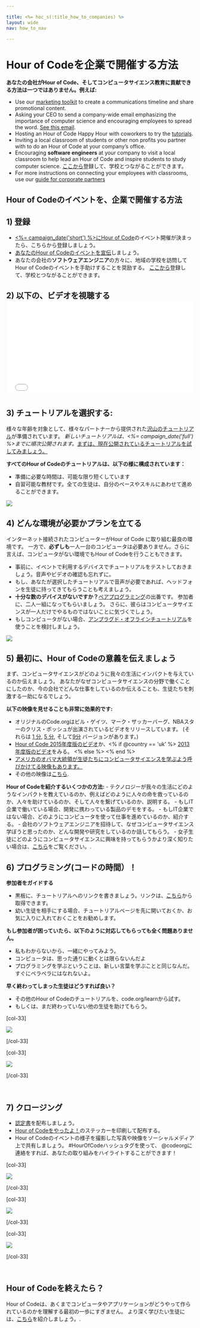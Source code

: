 ```yaml
---

title: <%= hoc_s(:title_how_to_companies) %>
layout: wide
nav: how_to_nav

---
```



# Hour of Codeを企業で開催する方法

**あなたの会社がHour of Code、そしてコンピュータサイエンス教育に貢献できる方法は一つではありません。例えば:**

  * Use our [marketing toolkit](<%= localized_file('/files/HourOfCodeInternalMarketingToolkit.pdf') %>) to create a communications timeline and share promotional content.
  * Asking your CEO to send a company-wide email emphasizing the importance of computer science and encouraging employees to spread the word. [See this email](<%= resolve_url('/promote/resources#sample-emails') %>).
  * Hosting an Hour of Code Happy Hour with coworkers to try the [tutorials](<%= resolve_url('https://code.org/learn') %>).
  * Inviting a local classroom of students or other non profits you partner with to do an Hour of Code at your company’s office.
  * Encouraging **software engineers** at your company to visit a local classroom to help lead an Hour of Code and inspire students to study computer science. [ここから](<%= resolve_url('https://code.org/volunteer/engineer') %>)登録して、学校とつながることができます。
  * For more instructions on connecting your employees with classrooms, use our [guide for corporate partners](<%= localized_file('/files/HourOfCodeGuideForCorporatePartners.pdf') %>)

## Hour of Codeのイベントを、企業で開催する方法

## 1) 登録

  * [<%= campaign_date('short') %>にHour of Code](<%= resolve_url('/') %>)のイベント開催が決まったら、こちらから登録しましょう。
  * [あなたのHour of Codeのイベントを宣伝](<%= resolve_url('/promote') %>)しましょう。
  * あなたの会社の**ソフトウェアエンジニア**の方々に、地域の学校を訪問してHour of Codeのイベントを手助けすることを奨励する。 [ここから](<%= resolve_url('https://code.org/volunteer/engineer') %>)登録して、学校とつながることができます。

## 2) 以下の、ビデオを視聴する <iframe width="500" height="255" src="//www.youtube.com/embed/SrnvvWDm73k" frameborder="0" allowfullscreen></iframe>
## 3) チュートリアルを選択する:

様々な年齢を対象として、様々なパートナーから提供された[沢山のチュートリアル](<%= resolve_url('https://code.org/learn') %>)が準備されています。 *新しいチュートリアルは、<%= campaign_date('full') %>までに順次公開されます。*[まずは、現在公開されているチュートリアルを試してみましょう。](<%= resolve_url("https://code.org/learn") %>)

**すべてのHour of Codeのチュートリアルは、以下の様に構成されています：**

  * 準備に必要な時間は、可能な限り短くしています
  * 自習可能な教材です。全ての生徒は、自分のペースやスキルにあわせて進めることができます。

[![](/images/fit-700/tutorials.png)](<%= resolve_url('https://code.org/learn') %>)

## 4) どんな環境が必要かプランを立てる

インターネット接続されたコンピューターがHour of Code に取り組む最良の環境です。 一方で、**必ずしも**一人一台のコンピュータは必要ありません。さらに言えば、コンピュータがない環境でもHour of Codeを行うこともできます。

  * 事前に、イベントで利用するデバイスでチュートリアルをテストしておきましょう。音声やビデオの確認も忘れずに。
  * もし、あなたが選択したチュートリアルで音声が必要であれば、ヘッドフォンを生徒に持ってきてもらうことも考えましょう。
  * **十分な数のデバイスがないですか？**[ペアプログラミング](https://www.youtube.com/watch?v=vgkahOzFH2Q)の出番です。 参加者に、二人一組になってもらいましょう。 さらに、彼らはコンピュータサイエンスが一人だけでやるものではないことに気づくでしょう。
  * もしコンピュータがない場合、[アンプラグド・オフラインチュートリアル](<%= resolve_url('https://code.org/learn') %>)を使うことを検討しましょう。 

![](/images/fit-350/group_ipad.jpg)

## 5) 最初に、Hour of Codeの意義を伝えましょう

まず、コンピュータサイエンスがどのように我々の生活にインパクトを与えているのか伝えましょう。 あなたがなぜコンピュータサイエンスの分野で働くことにしたのか、今の会社でどんな仕事をしているのか伝えることも、生徒たちを刺激する一助になるでしょう。

**以下の映像を見せることも非常に効果的です:**

  * オリジナルのCode.orgはビル・ゲイツ、マーク・ザッカーバーグ、NBAスターのクリス・ボッシュが出演されているビデオをリリースしています。 (それらは [1 分](https://www.youtube.com/watch?v=qYZF6oIZtfc), [5 分](https://www.youtube.com/watch?v=nKIu9yen5nc), そして[9分](https://www.youtube.com/watch?v=dU1xS07N-FA) バージョンがあります。)
  * [Hour of Code 2015年度版のビデオ](https://www.youtube.com/watch?v=7L97YMYqLHc)か、<% if @country == 'uk' %> [2013年度版のビデオ](https://www.youtube.com/watch?v=FC5FbmsH4fw)をみる。 <% else %> <% end %>
  * [アメリカのオバマ大統領が生徒たちにコンピュータサイエンスを学ぶよう呼びかけてる映像もあります。](https://www.youtube.com/watch?v=6XvmhE1J9PY)
  * その他の映像は[こちら](https://www.youtube.com/playlist?list=PLzdnOPI1iJNfpD8i4Sx7U0y2MccnrNZuP).

**Hour of Codeを紹介するいくつかの方法:** - テクノロジーが我々の生活にどのようなインパクトを教えているのか、例えばどのように人々の命を救っているのか、人々を助けているのか、そして人々を繋げているのか、説明する。 - もしIT企業で働いている場合、開発に携わっている製品のデモをする。 - もしIT企業ではない場合、どのようにコンピュータを使って仕事を進めているのか、紹介する。 - 会社のソフトウェアエンジニアを招待して、なぜコンピュータサイエンス学ぼうと思ったのか、どんな開発や研究をしているのか話してもらう。 - 女子生徒にどのようにコンピュータサイエンスに興味を持ってもらうかより深く知りたい場合は、[こちら](<%= resolve_url('https://code.org/girls') %>)をご覧ください。.

## 6) プログラミング(コードの時間）！

**参加者をガイドする**

  * 黒板に、チュートリアルへのリンクを書きましょう。リンクは、[こちら](<%= resolve_url('https://code.org/learn') %>)から取得できます。
  * 幼い生徒を相手にする場合、チュートリアルページを先に開いておくか、お気に入りに入れておくことをお勧めします。

**もし参加者が困っていたら、以下のように対応してもらっても全く問題ありません。**

  * 私もわからないから、一緒にやってみよう。
  * コンピュータは、思った通りに動くとは限らないんだよ
  * プログラミングを学ぶということは、新しい言葉を学ぶことと同じなんだ。すぐにペラペラにはなれないよ。

**早く終わってしまった生徒はどうすれば良い？**

  * その他のHour of Codeのチュートリアルを、code.org/learnから試す。
  * もしくは、まだ終わっていない他の生徒を助けてもらう。

[col-33]

![](/images/fit-250/highschoolgirls.jpeg)

[/col-33]

[col-33]

![](/images/fit-300/group_ar.jpg)

[/col-33]

<p style="clear:both">
  &nbsp;
</p>

## 7) クロージング

  * [認定書](<%= resolve_url('https://code.org/certificates') %>)を配布しましょう。
  * [Hour of Codeをやったよ！](<%= resolve_url('/promote/resources#stickers') %>)のステッカーを印刷して配布する。
  * Hour of Codeのイベントの様子を撮影した写真や映像をソーシャルメディア上で共有しましょう。 #HourOfCodeハッシュタグを使って、 @codeorgに連絡をすれば、あなたの取り組みをハイライトすることができます！

[col-33]

![](/images/fit-250/celebrate2.jpeg)

[/col-33]

[col-33]

![](/images/fit-260/highlight-certificates.jpg)

[/col-33]

[col-33]

![](/images/fit-300/boy-certificate.jpg)

[/col-33]

<p style="clear:both">
  &nbsp;
</p>

## Hour of Codeを終えたら？

Hour of Codeは、あくまでコンピュータやアプリケーションがどうやって作られているのかを理解する最初の一歩にすぎません。 より深く学びたい生徒には、[こちら](<%= resolve_url('https://code.org/learn/beyond') %>)を紹介しましょう。.

